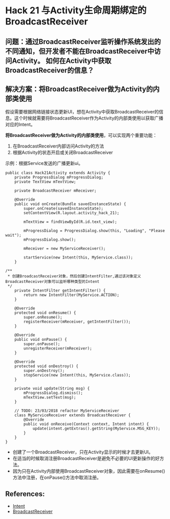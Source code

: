 # Hack 21 与Activity生命周期绑定的BroadcastReceiver

## 问题：通过BroadcastReceiver监听操作系统发出的不同通知，但开发者不能在BroadcastReceiver中访问Activity。 如何在Activity中获取BroadcastReceiver的信息？  

## 解决方案：将BroadcastReceiver做为Activity的内部类使用

假设需要根据网络链接状态更新UI，想在Activity中获取BroadcastReceiver的信息。这个时候就需要将BroadcastReceiver作为Activity的内部类使用以获取广播对应的Intent。   

**将BroadcastReceiver做为Activity的内部类使用**，可以实现两个重要功能：    
1. 在BroadcastReceiver内部访问Activity的方法   
2. 根据Activity的状态开启或关闭BroadcastReceiver   

示例：根据Service发送的广播更新ui。   

```
public class Hack21Activity extends Activity {
    private ProgressDialog mProgressDialog;
    private TextView mTextView;

    private BroadcastReceiver mReceiver;

    @Override
    public void onCreate(Bundle savedInstanceState) {
        super.onCreate(savedInstanceState);
        setContentView(R.layout.activity_hack_21);

        mTextView = findViewById(R.id.text_view);

        mProgressDialog = ProgressDialog.show(this, "Loading", "Please wait");
        mProgressDialog.show();

        mReceiver = new MyServiceReceiver();

        startService(new Intent(this, MyService.class));
    }

/**
 * 创建BroadcastReceiver对象，然后创建IntentFilter,通过该对象定义BroadcastReceiver对象可以监听哪种类型的Intent
 */
    private IntentFilter getIntentFilter() {
        return new IntentFilter(MyService.ACTION);
    }

    @Override
    protected void onResume() {
        super.onResume();
        registerReceiver(mReceiver, getIntentFilter());
    }

    @Override
    public void onPause() {
        super.onPause();
        unregisterReceiver(mReceiver);
    }

    @Override
    protected void onDestroy() {
        super.onDestroy();
        stopService(new Intent(this, MyService.class));
    }

    private void update(String msg) {
        mProgressDialog.dismiss();
        mTextView.setText(msg);
    }

    // TODO: 23/03/2018 refactor MyServiceReceiver
    class MyServiceReceiver extends BroadcastReceiver {
        @Override
        public void onReceive(Context context, Intent intent) {
            update(intent.getExtras().getString(MyService.MSG_KEY));
        }
    }
}
```

- 创建了一个BroadcastReceiver，只在Activity显示的时候才去更新UI。
- 在适当的时候取消注册BroadcastReceiver是避免不必要的UI更新操作的好方法。 
- 因为只在Activity内部使用BroadcastReceiver对象，因此需要在onResume()方法中注册，在onPause()方法中取消注册。

## References:
- [Intent](https://developer.android.google.cn/reference/android/content/Intent.html)
- [BroadcastReceiver](https://developer.android.google.cn/reference/android/content/BroadcastReceiver.html)